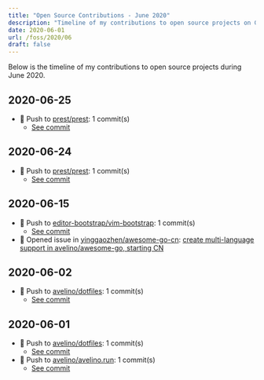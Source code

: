 ```yaml
---
title: "Open Source Contributions - June 2020"
description: "Timeline of my contributions to open source projects on GitHub during June 2020."
date: 2020-06-01
url: /foss/2020/06
draft: false
---
```


Below is the timeline of my contributions to open source projects during June 2020.

## 2020-06-25

- 🔨 Push to [prest/prest](https://github.com/prest/prest): 1 commit(s)
  - [See commit](https://github.com/prest/prest/commits/main/?author=avelino&since=2020-06-25&until=2020-06-25)

## 2020-06-24

- 🔨 Push to [prest/prest](https://github.com/prest/prest): 1 commit(s)
  - [See commit](https://github.com/prest/prest/commits/main/?author=avelino&since=2020-06-24&until=2020-06-24)

## 2020-06-15

- 🔨 Push to [editor-bootstrap/vim-bootstrap](https://github.com/editor-bootstrap/vim-bootstrap): 1 commit(s)
  - [See commit](https://github.com/editor-bootstrap/vim-bootstrap/commits/main/?author=avelino&since=2020-06-15&until=2020-06-15)
- 🐛 Opened issue in [yinggaozhen/awesome-go-cn](https://github.com/yinggaozhen/awesome-go-cn): [create multi-language support in avelino/awesome-go, starting CN](https://github.com/yinggaozhen/awesome-go-cn/issues/333)

## 2020-06-02

- 🔨 Push to [avelino/dotfiles](https://github.com/avelino/dotfiles): 1 commit(s)
  - [See commit](https://github.com/avelino/dotfiles/commits/main/?author=avelino&since=2020-06-02&until=2020-06-02)

## 2020-06-01

- 🔨 Push to [avelino/dotfiles](https://github.com/avelino/dotfiles): 1 commit(s)
  - [See commit](https://github.com/avelino/dotfiles/commits/main/?author=avelino&since=2020-06-01&until=2020-06-01)
- 🔨 Push to [avelino/avelino.run](https://github.com/avelino/avelino.run): 1 commit(s)
  - [See commit](https://github.com/avelino/avelino.run/commits/main/?author=avelino&since=2020-06-01&until=2020-06-01)

